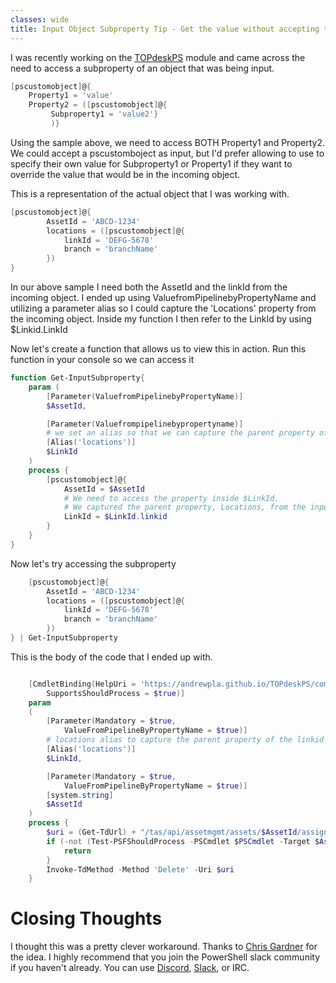 ```yaml
---
classes: wide
title: Input Object Subproperty Tip - Get the value without accepting the whole object!
---
```


I was recently working on the [TOPdeskPS](https://github.com/andrewpla/topdeskps) module and came across the need to access a subproperty of an object that was being input.

```powershell
[pscustomobject]@{
    Property1 = 'value'
    Property2 = ([pscustomobject]@{
         Subproperty1 = 'value2'}
         )}
```

Using the sample above, we need to access BOTH Property1 and Property2. We could accept a pscustomboject as input, but I'd prefer allowing to use to specify their own value for Subproperty1 or Property1 if they want to override the value that would be in the incoming object.

This is a representation of the actual object that I was working with.

```powershell
[pscustomobject]@{
        AssetId = 'ABCD-1234'
        locations = ([pscustomobject]@{
            linkId = 'DEFG-5678'
            branch = 'branchName'
        })
}
```

In our above sample I need both the AssetId and the linkId from the incoming object. I ended up using ValuefromPipelinebyPropertyName and utilizing a parameter alias so I could capture the 'Locations' property from the incoming object. Inside my function I then refer to the LinkId by using $Linkid.LinkId

Now let's create a function that allows us to view this in action. Run this function in your console so we can access it

```powershell
function Get-InputSubproperty{
    param (
        [Parameter(ValuefromPipelinebyPropertyName)]
        $AssetId,

        [Parameter(Valuefrompipelinebypropertyname)]
        # we set an alias so that we can capture the parent property of our LinkId, locations.
        [Alias('locations')]
        $LinkId
    )
    process {
        [pscustomobject]@{
            AssetId = $AssetId
            # We need to access the property inside $LinkId.
            # We captured the parent property, Locations, from the input object so we need to refer to the linkId inside the object.
            LinkId = $LinkId.linkid
        }
    }
}
```

Now let's try accessing the subproperty

```powershell
    [pscustomobject]@{
        AssetId = 'ABCD-1234'
        locations = ([pscustomobject]@{
            linkId = 'DEFG-5678'
            branch = 'branchName'
        })
} | Get-InputSubproperty
```

This is the body of the code that I ended up with.

```powershell

    [CmdletBinding(HelpUri = 'https://andrewpla.github.io/TOPdeskPS/commands/TOPdeskPS/Remove-TdAssetAssignment',
        SupportsShouldProcess = $true)]
    param
    (
        [Parameter(Mandatory = $true,
            ValueFromPipelineByPropertyName = $true)]
        # locations alias to capture the parent property of the linkid
        [Alias('locations')]
        $LinkId,

        [Parameter(Mandatory = $true,
            ValueFromPipelineByPropertyName = $true)]
        [system.string]
        $AssetId
    )
    process {
        $uri = (Get-TdUrl) + "/tas/api/assetmgmt/assets/$AssetId/assignments/$($LinkId.linkId)"
        if (-not (Test-PSFShouldProcess -PSCmdlet $PSCmdlet -Target $AssetId -Action "Removing asset assignment $($LinkId.linkId).")) {
            return
        }
        Invoke-TdMethod -Method 'Delete' -Uri $uri
    }

```

# Closing Thoughts

I thought this was a pretty clever workaround. Thanks to [Chris Gardner](https://twitter.com/halbaradkenafin) for the idea. I highly recommend that you join the PowerShell slack community if you haven't already. You can use [Discord](https://j.mp/psdiscord), [Slack](https://j.mp/psdiscord), or IRC.
